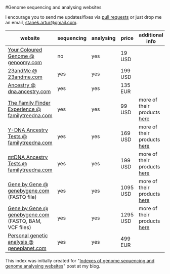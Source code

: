 #Genome sequencing and analysing websites

I encourage you to send me updates/fixes via [pull requests](https://help.github.com/articles/using-pull-requests/) or just drop me an email, [stanek.artur@gmail.com](mailto:stanek.artur@gmail.com).

| website | sequencing | analysing | price | additional info |
| --- | --- | --- | --- | --- |
| [Your Coloured Genome @ genoomy.com](https://genoomy.com/navbar/howitworks/) | no | yes | 19 USD | |
| [23andMe @ 23andme.com](https://www.23andme.com/) | yes | yes | 199 USD | |
| [Ancestry @ dna.ancestry.com](http://dna.ancestry.com/) | yes | yes | 135 EUR | |
| [The  Family Finder Experience @ familytreedna.com](https://www.familytreedna.com/family-finder-compare.aspx) | yes | yes | 99 USD | more of their products [here](https://www.familytreedna.com/products.aspx?ty=1335&utm_source=learningcenter&utm_medium=banner&utm_term=ff-mtfull&utm_campaign=mtfull#/SelectAProduct) |
| [Y-DNA Ancestry Tests @ familytreedna.com](https://www.familytreedna.com/y-dna-compare.aspx) | yes | yes | 169 USD | more of their products [here](https://www.familytreedna.com/products.aspx?ty=1335&utm_source=learningcenter&utm_medium=banner&utm_term=ff-mtfull&utm_campaign=mtfull#/SelectAProduct) |
| [mtDNA Ancestry Tests @ familytreedna.com](https://www.familytreedna.com/mt-dna-compare.aspx) | yes | yes | 199 USD | more of their products [here](https://www.familytreedna.com/products.aspx?ty=1335&utm_source=learningcenter&utm_medium=banner&utm_term=ff-mtfull&utm_campaign=mtfull#/SelectAProduct) |
| [Gene by Gene @ genebygene.com](https://www.genebygene.com) (FASTQ file) | yes | yes | 1095 USD | more of their products [here](https://www.genebygene.com/pages/research?goto=exome-sequencing) |
| [Gene by Gene @ genebygene.com](https://www.genebygene.com) (FASTQ, BAM, VCF files) | yes | yes | 1295 USD | more of their products [here](https://www.genebygene.com/pages/research?goto=exome-sequencing) |
| [Personal genetic analysis @ geneplanet.com](http://www.geneplanet.com/personal-genetic-analysis.html) | yes | yes | 499 EUR | |

This index was initially created for "[Indexes of genome sequencing and genome analysing websites](http://scalaakka.blogspot.com/2016/05/indexes-of-genome-sequencing-and-genome.html)" post at my blog.
